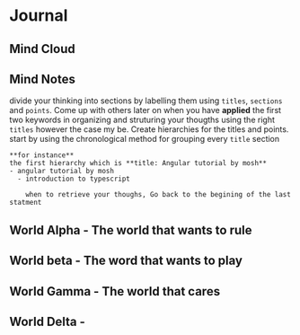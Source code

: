 # Journal

## Mind Cloud

## Mind Notes

divide your thinking into sections by labelling them using `titles`, `sections` 
and `points`. Come up with others later on when you have **applied** the first two keywords in
organizing and struturing your thougths using the right `titles` however the
case my be.
    Create hierarchies for the titles and points.
start by using the chronological method for grouping every `title` section

    **for instance**
    the first hierarchy which is **title: Angular tutorial by mosh**
    - angular tutorial by mosh
      - introduction to typescript

        when to retrieve your thoughs, Go back to the begining of the last statment


## World Alpha - The world that wants to rule

## World beta - The word that wants to play

## World Gamma - The world that cares

## World Delta - 